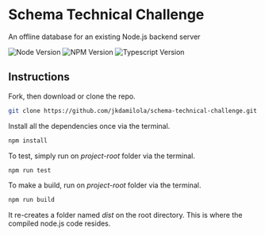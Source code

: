# Schema Technical Challenge

An offline database for an existing Node.js backend server

![Node Version](https://img.shields.io/badge/node-v10.6.0-yellowgreen.svg)
![NPM Version](https://img.shields.io/badge/npm-v6.1.0-blue.svg)
![Typescript Version](https://img.shields.io/badge/typescript-v3.0.1-blue.svg)


## Instructions

Fork, then download or clone the repo.
```bash
git clone https://github.com/jkdamilola/schema-technical-challenge.git
```

Install all the dependencies once via the terminal.
```bash
npm install
```

To test, simply run on *project-root* folder via the terminal.
```bash
npm run test
```

To make a build, run on *project-root* folder via the terminal.
```bash
npm run build
```

It re-creates a folder named *dist* on the root directory. This is where the compiled node.js code resides.